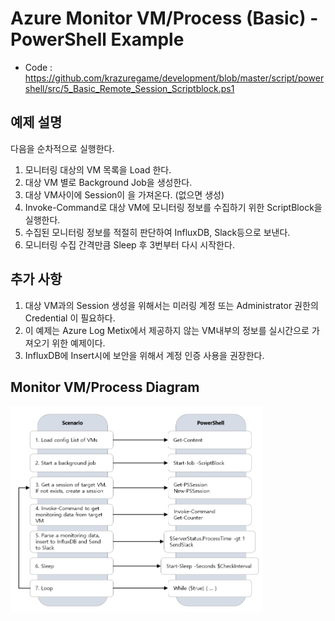 # Azure Monitor VM/Process (Basic) - PowerShell Example

* Code : https://github.com/krazuregame/development/blob/master/script/powershell/src/5_Basic_Remote_Session_Scriptblock.ps1

## 예제 설명
다음을 순차적으로 실행한다.

1. 모니터링 대상의 VM 목록을 Load 한다.
2. 대상 VM 별로 Background Job을 생성한다.
3. 대상 VM사이에 Session이 을 가져온다. (없으면 생성)
4. Invoke-Command로 대상 VM에 모니터링 정보를 수집하기 위한 ScriptBlock을 실행한다.
5. 수집된 모니터링 정보를 적절히 판단하여 InfluxDB, Slack등으로 보낸다.
6. 모니터링 수집 간격만큼 Sleep 후 3번부터 다시 시작한다.

## 추가 사항

1. 대상 VM과의 Session 생성을 위해서는 미러링 계정 또는 Administrator 권한의 Credential 이 필요하다.
2. 이 예제는 Azure Log Metix에서 제공하지 않는 VM내부의 정보를 실시간으로 가져오기 위한 예제이다.
3. InfluxDB에 Insert시에 보안을 위해서 계정 인증 사용을 권장한다.

## Monitor VM/Process Diagram
<img src="../../../images/Monitoring_Diagram.png" width="80%" height="80%">
